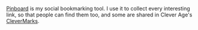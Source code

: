 [Pinboard](https://pinboard.in/) is my social bookmarking tool. I use it to collect every interesting link, so that people can find them too, and some are shared in Clever Age's [CleverMarks](https://twitter.com/CleverMarks).
